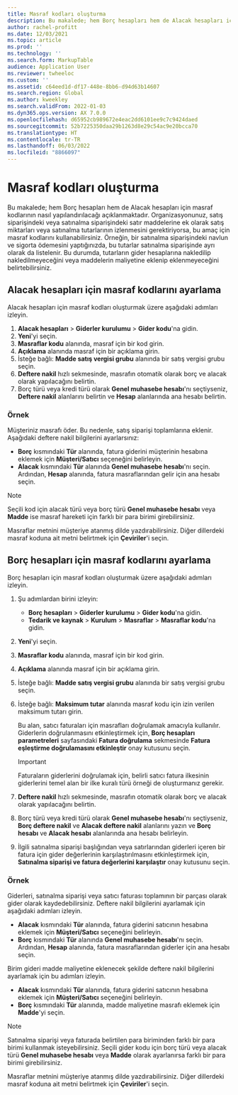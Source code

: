 ```yaml
---
title: Masraf kodları oluşturma
description: Bu makalede; hem Borç hesapları hem de Alacak hesapları için masraf kodlarının nasıl yapılandırılacağı açıklanmaktadır.
author: rachel-profitt
ms.date: 12/03/2021
ms.topic: article
ms.prod: ''
ms.technology: ''
ms.search.form: MarkupTable
audience: Application User
ms.reviewer: twheeloc
ms.custom: ''
ms.assetid: c64eed1d-df17-448e-8bb6-d94d63b14607
ms.search.region: Global
ms.author: kweekley
ms.search.validFrom: 2022-01-03
ms.dyn365.ops.version: AX 7.0.0
ms.openlocfilehash: d65952cb989672e4eac2dd6101ee9c7c9424daed
ms.sourcegitcommit: 52b7225350daa29b1263d8e29c54ac9e20bcca70
ms.translationtype: HT
ms.contentlocale: tr-TR
ms.lasthandoff: 06/03/2022
ms.locfileid: "8866097"
---
```

# <a name="create-charges-codes"></a>Masraf kodları oluşturma

Bu makalede; hem Borç hesapları hem de Alacak hesapları için masraf kodlarının nasıl yapılandırılacağı açıklanmaktadır. Organizasyonunuz, satış siparişindeki veya satınalma siparişindeki satır maddelerine ek olarak satış miktarları veya satınalma tutarlarının izlenmesini gerektiriyorsa, bu amaç için masraf kodlarını kullanabilirsiniz. Örneğin, bir satınalma siparişindeki navlun ve sigorta ödemesini yaptığınızda, bu tutarlar satınalma siparişinde ayrı olarak da listelenir. Bu durumda, tutarların gider hesaplarına nakledilip nakledilmeyeceğini veya maddelerin maliyetine eklenip eklenmeyeceğini belirtebilirsiniz.

## <a name="set-up-charges-codes-for-accounts-receivable"></a>Alacak hesapları için masraf kodlarını ayarlama

Alacak hesapları için masraf kodları oluşturmak üzere aşağıdaki adımları izleyin.

1. **Alacak hesapları** &gt; **Giderler kurulumu** &gt; **Gider kodu**'na gidin.
2. **Yeni**'yi seçin.
3. **Masraflar kodu** alanında, masraf için bir kod girin.
3. **Açıklama** alanında masraf için bir açıklama girin.
4. İsteğe bağlı: **Madde satış vergisi grubu** alanında bir satış vergisi grubu seçin.
5. **Deftere nakil** hızlı sekmesinde, masrafın otomatik olarak borç ve alacak olarak yapılacağını belirtin.
6. Borç türü veya kredi türü olarak **Genel muhasebe hesabı**'nı seçtiyseniz, **Deftere nakil** alanlarını belirtin ve **Hesap** alanlarında ana hesabı belirtin.

### <a name="example"></a>Örnek

Müşteriniz masrafı öder. Bu nedenle, satış siparişi toplamlarına eklenir. Aşağıdaki deftere nakil bilgilerini ayarlarsınız:

- **Borç** kısmındaki **Tür** alanında, fatura giderini müşterinin hesabına eklemek için **Müşteri/Satıcı** seçeneğini belirleyin.
- **Alacak** kısmındaki **Tür** alanında **Genel muhasebe hesabı**'nı seçin. Ardından, **Hesap** alanında, fatura masraflarından gelir için ana hesabı seçin.

> [!NOTE]
> Seçili kod için alacak türü veya borç türü **Genel muhasebe hesabı** veya **Madde** ise masraf hareketi için farklı bir para birimi girebilirsiniz.

Masraflar metnini müşteriye atanmış dilde yazdırabilirsiniz. Diğer dillerdeki masraf koduna ait metni belirtmek için **Çeviriler**'i seçin.

## <a name="set-up-charges-codes-for-accounts-payable"></a>Borç hesapları için masraf kodlarını ayarlama

Borç hesapları için masraf kodları oluşturmak üzere aşağıdaki adımları izleyin.

1. Şu adımlardan birini izleyin:

    - **Borç hesapları** &gt; **Giderler** **kurulumu** &gt; **Gider kodu**'na gidin.
    - **Tedarik ve kaynak** &gt; **Kurulum** &gt; **Masraflar** &gt; **Masraflar kodu**'na gidin.

2. **Yeni**'yi seçin.
3. **Masraflar kodu** alanında, masraf için bir kod girin.
3. **Açıklama** alanında masraf için bir açıklama girin.
4. İsteğe bağlı: **Madde satış vergisi grubu** alanında bir satış vergisi grubu seçin.
5. İsteğe bağlı: **Maksimum tutar** alanında masraf kodu için izin verilen maksimum tutarı girin.

    Bu alan, satıcı faturaları için masrafları doğrulamak amacıyla kullanılır. Giderlerin doğrulanmasını etkinleştirmek için, **Borç hesapları parametreleri** sayfasındaki **Fatura doğrulama** sekmesinde **Fatura eşleştirme doğrulamasını etkinleştir** onay kutusunu seçin.

    > [!IMPORTANT]
    > Faturaların giderlerini doğrulamak için, belirli satıcı fatura ilkesinin giderlerini temel alan bir ilke kuralı türü örneği de oluşturmanız gerekir.

6. **Deftere nakil** hızlı sekmesinde, masrafın otomatik olarak borç ve alacak olarak yapılacağını belirtin.
7. Borç türü veya kredi türü olarak **Genel muhasebe hesabı**'nı seçtiyseniz, **Borç deftere nakil** ve **Alacak deftere nakil** alanlarını yazın ve **Borç hesabı** ve **Alacak hesabı** alanlarında ana hesabı belirleyin.
8. İlgili satınalma siparişi başlığından veya satırlarından giderleri içeren bir fatura için gider değerlerinin karşılaştırılmasını etkinleştirmek için, **Satınalma siparişi ve fatura değerlerini karşılaştır** onay kutusunu seçin.

### <a name="example"></a>Örnek

Giderleri, satınalma siparişi veya satıcı faturası toplamının bir parçası olarak gider olarak kaydedebilirsiniz. Deftere nakil bilgilerini ayarlamak için aşağıdaki adımları izleyin. 

- **Alacak** kısmındaki **Tür** alanında, fatura giderini satıcının hesabına eklemek için **Müşteri/Satıcı** seçeneğini belirleyin.
- **Borç** kısmındaki **Tür** alanında **Genel muhasebe hesabı**'nı seçin. Ardından, **Hesap** alanında, fatura masraflarından giderler için ana hesabı seçin.

Birim gideri madde maliyetine eklenecek şekilde deftere nakil bilgilerini ayarlamak için bu adımları izleyin.

- **Alacak** kısmındaki **Tür** alanında, fatura giderini satıcının hesabına eklemek için **Müşteri/Satıcı** seçeneğini belirleyin.
- **Borç** kısmındaki **Tür** alanında, madde maliyetine masrafı eklemek için **Madde**'yi seçin.

> [!NOTE]
> Satınalma siparişi veya faturada belirtilen para biriminden farklı bir para birimi kullanmak isteyebilirsiniz. Seçili gider kodu için borç türü veya alacak türü **Genel muhasebe hesabı** veya **Madde** olarak ayarlanırsa farklı bir para birimi girebilirsiniz.

Masraflar metnini müşteriye atanmış dilde yazdırabilirsiniz. Diğer dillerdeki masraf koduna ait metni belirtmek için **Çeviriler**'i seçin.

